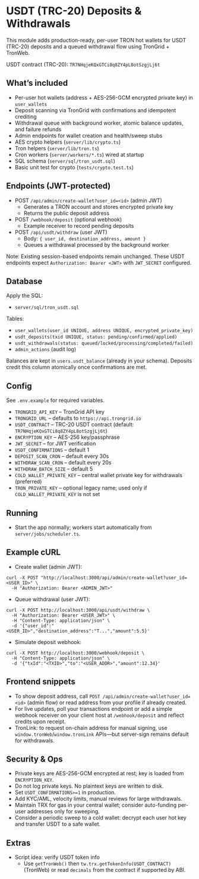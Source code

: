 # USDT (TRC-20) Deposits & Withdrawals

This module adds production-ready, per-user TRON hot wallets for USDT (TRC-20) deposits and a queued withdrawal flow using TronGrid + TronWeb.

USDT contract (TRC-20): `TR7NHqjeKQxGTCi8q8ZY4pL8otSzgjLj6t`

## What’s included

- Per-user hot wallets (address + AES-256-GCM encrypted private key) in `user_wallets`
- Deposit scanning via TronGrid with confirmations and idempotent crediting
- Withdrawal queue with background worker, atomic balance updates, and failure refunds
- Admin endpoints for wallet creation and health/sweep stubs
- AES crypto helpers (`server/lib/crypto.ts`)
- Tron helpers (`server/lib/tron.ts`)
- Cron workers (`server/workers/*.ts`) wired at startup
- SQL schema (`server/sql/tron_usdt.sql`)
- Basic unit test for crypto (`tests/crypto.test.ts`)

## Endpoints (JWT-protected)

- POST `/api/admin/create-wallet?user_id=<id>` (admin JWT)
  - Generates a TRON account and stores encrypted private key
  - Returns the public deposit address
- POST `/webhook/deposit` (optional webhook)
  - Example receiver to record pending deposits
- POST `/api/usdt/withdraw` (user JWT)
  - Body: `{ user_id, destination_address, amount }`
  - Queues a withdrawal processed by the background worker

Note: Existing session-based endpoints remain unchanged. These USDT endpoints expect `Authorization: Bearer <JWT>` with `JWT_SECRET` configured.

## Database

Apply the SQL:

- `server/sql/tron_usdt.sql`

Tables:
- `user_wallets(user_id UNIQUE, address UNIQUE, encrypted_private_key)`
- `usdt_deposits(txid UNIQUE, status: pending/confirmed/applied)`
- `usdt_withdrawals(status: queued/locked/processing/completed/failed)`
- `admin_actions` (audit log)

Balances are kept in `users.usdt_balance` (already in your schema). Deposits credit this column atomically once confirmations are met.

## Config

See `.env.example` for required variables.

- `TRONGRID_API_KEY` – TronGrid API key
- `TRONGRID_URL` – defaults to `https://api.trongrid.io`
- `USDT_CONTRACT` – TRC-20 USDT contract (default: `TR7NHqjeKQxGTCi8q8ZY4pL8otSzgjLj6t`)
- `ENCRYPTION_KEY` – AES-256 key/passphrase
- `JWT_SECRET` – for JWT verification
- `USDT_CONFIRMATIONS` – default 1
- `DEPOSIT_SCAN_CRON` – default every 30s
- `WITHDRAW_SCAN_CRON` – default every 20s
- `WITHDRAW_BATCH_SIZE` – default 5
- `COLD_WALLET_PRIVATE_KEY` – central wallet private key for withdrawals (preferred)
- `TRON_PRIVATE_KEY` – optional legacy name; used only if `COLD_WALLET_PRIVATE_KEY` is not set

## Running

- Start the app normally; workers start automatically from `server/jobs/scheduler.ts`.

## Example cURL

- Create wallet (admin JWT):

```
curl -X POST "http://localhost:3000/api/admin/create-wallet?user_id=<USER_ID>" \
  -H "Authorization: Bearer <ADMIN_JWT>"
```

- Queue withdrawal (user JWT):

```
curl -X POST http://localhost:3000/api/usdt/withdraw \
  -H "Authorization: Bearer <USER_JWT>" \
  -H "Content-Type: application/json" \
  -d '{"user_id":"<USER_ID>","destination_address":"T...","amount":5.5}'
```

- Simulate deposit webhook:

```
curl -X POST http://localhost:3000/webhook/deposit \
  -H "Content-Type: application/json" \
  -d '{"txId":"<TXID>","to":"<USER_ADDR>","amount":12.34}'
```

## Frontend snippets

- To show deposit address, call `POST /api/admin/create-wallet?user_id=<id>` (admin flow) or read address from your profile if already created.
- For live updates, poll your transactions endpoint or add a simple webhook receiver on your client host at `/webhook/deposit` and reflect credits upon receipt.
- TronLink: to request on-chain address for manual signing, use `window.tronWeb`/`window.tronLink` APIs—but server-sign remains default for withdrawals.

## Security & Ops

- Private keys are AES-256-GCM encrypted at rest; key is loaded from `ENCRYPTION_KEY`.
- Do not log private keys. No plaintext keys are written to disk.
- Set `USDT_CONFIRMATIONS>=1` in production.
- Add KYC/AML, velocity limits, manual reviews for large withdrawals.
- Maintain TRX for gas in your central wallet; consider auto-funding per-user addresses only for sweeping.
- Consider a periodic sweep to a cold wallet: decrypt each user hot key and transfer USDT to a safe wallet.

## Extras

- Script idea: verify USDT token info
  - Use `getTronWeb()` then `tw.trx.getTokenInfo(USDT_CONTRACT)` (TronWeb) or read `decimals` from the contract if supported by ABI.
